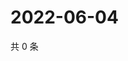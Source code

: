 # 2022-06-04

共 0 条

<!-- BEGIN WEIBO -->
<!-- 最后更新时间 Sat Jun 04 2022 02:19:15 GMT+0800 (China Standard Time) -->

<!-- END WEIBO -->
